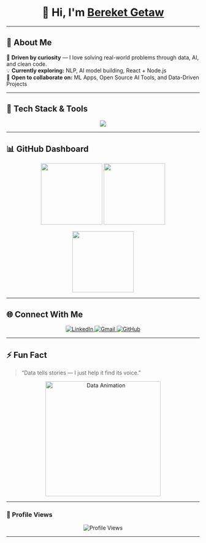 <!-- Clean Header -->
<h1 align="center">
  👋 Hi, I'm <a href="https://www.linkedin.com/in/bereket-getaw-904857323/" target="_blank">Bereket Getaw</a>  
</h1>

---

## 🚀 About Me  

🎯 **Driven by curiosity** — I love solving real-world problems through data, AI, and clean code.  
💡 **Currently exploring:** NLP, AI model building, React + Node.js  
🤝 **Open to collaborate on:** ML Apps, Open Source AI Tools, and Data-Driven Projects  

---

## 🧠 Tech Stack & Tools  

<p align="center">
  <img src="https://skillicons.dev/icons?i=python,tensorflow,pytorch,sklearn,react,nodejs,express,html,css,javascript,git,github,vscode,figma" />
</p>

---

## 📊 GitHub Dashboard  

<p align="center">
  <img src="https://github-readme-stats.vercel.app/api?username=Bereket613&show_icons=true&theme=radical&hide_border=true" height="160" />
  <img src="https://github-readme-streak-stats.herokuapp.com/?user=Bereket613&theme=radical&hide_border=true" height="160" />
</p>

<p align="center">
  <img src="https://github-readme-stats.vercel.app/api/top-langs/?username=Bereket613&layout=compact&theme=radical&hide_border=true" height="160" />
</p>

---

## 🌐 Connect With Me  

<p align="center">
  <a href="https://www.linkedin.com/in/bereket-getaw-904857323/" target="_blank">
    <img src="https://img.shields.io/badge/LinkedIn-Bereket%20Getaw-blue?style=for-the-badge&logo=linkedin" alt="LinkedIn"/>
  </a>
  <a href="mailto:bereketgetaw613@gmail.com">
    <img src="https://img.shields.io/badge/Gmail-bereketgetaw613@gmail.com-red?style=for-the-badge&logo=gmail" alt="Gmail"/>
  </a>
  <a href="https://github.com/Bereket613">
    <img src="https://img.shields.io/badge/GitHub-Bereket613-black?style=for-the-badge&logo=github" alt="GitHub"/>
  </a>
</p>

---

## ⚡ Fun Fact  
> “Data tells stories — I just help it find its voice.”  

<p align="center">
  <img src="https://media.giphy.com/media/Q7SKqn3G97xpmfSOvG/giphy.gif" width="300" alt="Data Animation" />
</p>

---

### 🧩 Profile Views
<p align="center">
  <img src="https://komarev.com/ghpvc/?username=Bereket613&label=Profile%20Views&color=blueviolet&style=for-the-badge" alt="Profile Views"/>
</p>

---
